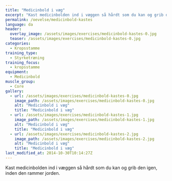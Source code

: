 ```yaml
---
title: "Medicinbold i væg"
excerpt: "Kast medicinbolden ind i væggen så hårdt som du kan og grib den igen, inden den rammer jorden."
permalink: /oevelse/medicinbold-kastes
language: da
header:
  overlay_image: /assets/images/exercises/medicinbold-kastes-0.jpg
  teaser: /assets/images/exercises/medicinbold-kastes-0.jpg
categories:
  - Kropsstamme
training_type: 
  - Styrketræning
training_focus: 
  - kropsstamme
equipment:
  - Medicinbold
muscle_group:
  - Core
gallery:
  - url: /assets/images/exercises/medicinbold-kastes-0.jpg
    image_path: /assets/images/exercises/medicinbold-kastes-0.jpg
    alt: "Medicinbold i væg"
    title: "Medicinbold i væg"
  - url: /assets/images/exercises/medicinbold-kastes-1.jpg
    image_path: /assets/images/exercises/medicinbold-kastes-1.jpg
    alt: "Medicinbold i væg"
    title: "Medicinbold i væg"
  - url: /assets/images/exercises/medicinbold-kastes-2.jpg
    image_path: /assets/images/exercises/medicinbold-kastes-2.jpg
    alt: "Medicinbold i væg"
    title: "Medicinbold i væg"
last_modified_at: 2014-10-30T10:14:27Z
---
```


Kast medicinbolden ind i væggen så hårdt som du kan og grib den igen, inden den rammer jorden.
